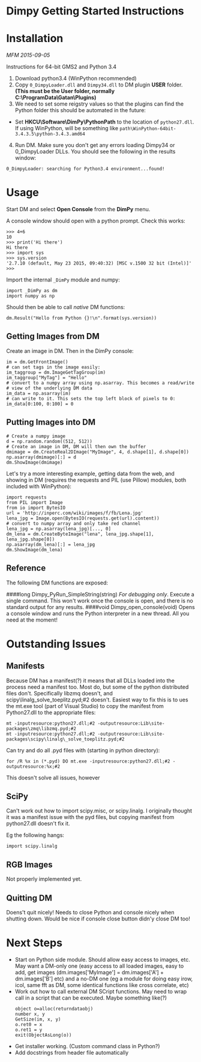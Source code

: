 Dimpy Getting Started Instructions
==================================

Installation
============

*MFM 2015-09-05*

Instructions for 64-bit GMS2 and Python 3.4

1. Download python3.4 (WinPython recommended)
2. Copy `0_DimpyLoader.dll` and `Dimpy34.dll` to DM plugin **USER** folder. **(This must be the User folder, normally C:\ProgramData\Gatan\Plugins)**
3. We need to set some reigstry values so that the plugins can find the Python folder
this should be automated in the future:
 
 - Set **HKCU\Software\DimPy\PythonPath** to the location of `python27.dll`. 
   If using WinPython, will be something like `path\WinPython-64bit-3.4.3.5\python-3.4.3.amd64`
   
4. Run DM. Make sure you don't get any errors loading Dimpy34 or 0_DimpyLoader DLLs. You should see the following in the results window:

````
0_DimpyLoader: searching for Python3.4 environment...found!
````

Usage
=====

Start DM and select **Open Console** from the **DimPy** menu.

A console window should open with a python prompt. Check this works:

```
>>> 4+6
10
>>> print('Hi there')
Hi there
>>> import sys
>>> sys.version
'2.7.10 (default, May 23 2015, 09:40:32) [MSC v.1500 32 bit (Intel)]'
>>>
```

Import the internal `_DimPy` module and numpy:

```
import _DimPy as dm
import numpy as np
```

Should then be able to call *native* DM functions:

```
dm.Result("Hello from Python {}!\n".format(sys.version))
```

Getting Images from DM
----------------------
Create an image in DM. Then in the DimPy console:

```
im = dm.GetFrontImage()
# can set tags in the image easily:
im_taggroup = dm.ImageGetTagGroup(im)
im_taggroup["MyTag"] = "Hello"
# convert to a numpy array using np.asarray. This becomes a read/write
# view of the underlying DM data 
im_data = np.asarray(im)
# can write to it. This sets the top left block of pixels to 0:
im_data[0:100, 0:100] = 0
```

Putting Images into DM
----------------------

```
# Create a numpy image
d = np.random.random((512, 512))
# Create an image in DM, DM will then own the buffer
dmimage = dm.CreateReal2DImage("MyImage", 4, d.shape[1], d.shape[0])
np.asarray(dmimage)[:] = d
dm.ShowImage(dmimage)
```

Let's try a more interesting example, getting data from the web, and showing in DM
(requires the requests and PIL (use Pillow) modules, both included with WinPython):

```
import requests
from PIL import Image
from io import BytesIO
url = 'http://inperc.com/wiki/images/f/fb/Lena.jpg'
lena_jpg = Image.open(BytesIO(requests.get(url).content))
# convert to numpy array and only take red channel
lena_jpg = np.asarray(lena_jpg)[..., 0]
dm_lena = dm.CreateByteImage("lena", lena_jpg.shape[1], lena_jpg.shape[0])
np.asarray(dm_lena)[:] = lena_jpg
dm.ShowImage(dm_lena)
```

Reference
---------
The following DM functions are exposed:

####long Dimpy_PyRun_SimpleString(string)
*For debugging only*. Execute a single command. This won't work once the console is open, and there is no standard output for any results.
####void Dimpy_open_console(void)
Opens a console window and runs the Python interpreter in a new thread. All you need at the moment!


Outstanding Issues
==================
Manifests
---------
Because DM has a manifest(?) it means that all DLLs loaded into the process need a manifest too. Most do, but some of the python distributed files don't. Specifically libzmq doesn't, and scipy\linalg\_solve_toeplitz.pyd;#2 doesn't. Easiest way to fix this is to ues the mt.exe tool (part of Visual Studio) to copy the manifest from Python27.dll to the appropriate files:
```
mt -inputresource:python27.dll;#2 -outputresource:Lib\site-packages\zmq\libzmq.pyd;#2
mt -inputresource:python27.dll;#2 -outputresource:Lib\site-packages\scipy\linalg\_solve_toeplitz.pyd;#2
```

Can try and do all .pyd files with (starting in python directory):
```
for /R %x in (*.pyd) DO mt.exe -inputresource:python27.dll;#2 -outputresource:%x;#2
```
This doesn't solve all issues, however

SciPy
-----
Can't work out how to import scipy.misc, or scipy.linalg. I originally thought it was a manifest issue with the pyd files, but copying manifest from python27.dll doesn't fix it.

Eg the following hangs:
```
import scipy.linalg
```

RGB Images
----------
Not properly implemented yet.


Quitting DM
-----------
Doens't quit nicely! Needs to close Python and console nicely when shutting down. Would be nice if console close button didn'y close DM too!

Next Steps
==========
- Start on Python side module. Should allow easy access to images, etc. May want
  a DM-only one (easy access to all loaded images, easy to add, get images (dm.images['MyImage'] = dm.images['A'] + dm.images['B'] etc) and a no-DM one (eg a module for doing easy irow, icol, same fft as
  DM, some identical functions like cross correlate, etc)
- Work out how to call external DM SCript functions. May need to wrap call in a script that
  can be executed. Maybe something like(?)
  ```
  object o=alloc(returndataobj)
  number x, y
  GetSize(im, x, y)
  o.ret0 = x
  o.ret1 = y
  exit(ObjectAsLong(o))
  ```
- Get installer working. (Custom command class in Python?)
- Add docstrings from header file automatically
